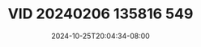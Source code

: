 --- 
title: "VID 20240206 135816 549"
description: "streaming bokep VID 20240206 135816 549 full   new"
date: 2024-10-25T20:04:34-08:00
file_code: "24pyfrry0udj"
draft: false
cover: "nvurblmxk0q1onlc.jpg"
tags: ["VID", "bokep-indo", "bokep-viral", "bokep-ig"]
length: 858
fld_id: "1483075"
foldername: "A Miss kocok"
categories: ["A Miss kocok"]
views: 0
---